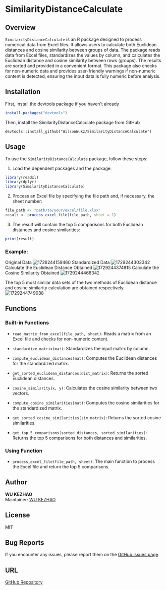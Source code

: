 # SimilarityDistanceCalculate

## Overview
`SimilarityDistanceCalculate` is an R package designed to process numerical data from Excel files. It allows users to calculate both Euclidean distances and cosine similarity between groups of data. The package reads data from Excel files, standardizes the values by column, and calculates the Euclidean distance and cosine similarity between rows (groups). The results are sorted and provided in a convenient format. This package also checks for non-numeric data and provides user-friendly warnings if non-numeric content is detected, ensuring the input data is fully numeric before analysis.

## Installation
First, install the devtools package if you haven't already
```R
install.packages("devtools")
```
Then, install the SimilarityDistanceCalculate package from GitHub
```
devtools::install_github("WilsonWukz/SimilarityDistanceCalculate")
```

## Usage

To use the `SimilarityDistanceCalculate` package, follow these steps:

1. Load the dependent packages and the package:

```R
library(readxl)
library(dplyr)
library(SimilarityDistanceCalculate)
```

2. Process an Excel file by specifying the file path and, if necessary, the sheet number:

```R
file_path <- "path/to/your/excel/file.xlsx"
result <- process_excel_file(file_path, sheet = 1)
```

3. The result will contain the top 5 comparisons for both Euclidean distances and cosine similarities:

```R
print(result)
```
### Example: 
Original Data
![1729244159460](https://github.com/user-attachments/assets/08739565-aefa-4641-8064-c8b76b452ffa)
Standardized Data
![1729244303342](https://github.com/user-attachments/assets/62a7ad73-841a-4baa-82b5-148e44ec3271)
Calculate the Euclidean Distance Obtained
![1729244374815](https://github.com/user-attachments/assets/c6ca711f-5de0-4e2f-bcdb-2d10b3a3bf0d)
Calculate the Cosine Similarity Obtained
![1729244468342](https://github.com/user-attachments/assets/9d3a156c-df5c-44c5-aef4-7e4c8e547226)

The top 5 most similar data sets of the two methods of Euclidean distance and cosine similarity calculation are obtained respectively.
![1729244749088](https://github.com/user-attachments/assets/4f344b24-2e53-4d9a-a0e3-bd21dea3d20a)


## Functions
### Built-in Functions
- `read_matrix_from_excel(file_path, sheet)`: Reads a matrix from an Excel file and checks for non-numeric content.
  
- `standardize_matrix(mat)`: Standardizes the input matrix by column.

- `compute_euclidean_distances(mat)`: Computes the Euclidean distances for the standardized matrix.

- `get_sorted_euclidean_distances(dist_matrix)`: Returns the sorted Euclidean distances.

- `cosine_similarity(x, y)`: Calculates the cosine similarity between two vectors.

- `compute_cosine_similarities(mat)`: Computes the cosine similarities for the standardized matrix.

- `get_sorted_cosine_similarities(sim_matrix)`: Returns the sorted cosine similarities.

- `get_top_5_comparisons(sorted_distances, sorted_similarities)`: Returns the top 5 comparisons for both distances and similarities.

### Using Function
- `process_excel_file(file_path, sheet)`: The main function to process the Excel file and return the top 5 comparisons.

## Author
**WU KEZHAO**  
Maintainer: [WU KEZHAO](mailto:wilsonkwu@gmail.com)

## License
MIT

## Bug Reports
If you encounter any issues, please report them on the [GitHub issues page](https://github.com/WilsonWukz/SimilarityDistanceCalculate/issues).

## URL
[GitHub Repository](https://github.com/WilsonWukz/SimilarityDistanceCalculate)
```

